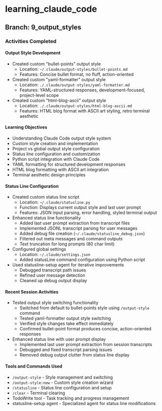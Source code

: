 # learning_claude_code

## Branch: 9_output_styles

### Activities Completed

#### Output Style Development
- Created custom "bullet-points" output style
  - Location: `~/.claude/output-styles/bullet-points.md`
  - Features: Concise bullet format, no fluff, action-oriented
- Created custom "yaml-formatter" output style
  - Location: `./.claude/output-styles/yaml-formatter.md`
  - Features: YAML-structured responses, development-focused, project-level scope
- Created custom "html-blog-ascii" output style
  - Location: `./.claude/output-styles/html-blog-ascii.md`
  - Features: HTML blog format with ASCII art styling, retro terminal aesthetic

#### Learning Objectives
- Understanding Claude Code output style system
- Custom style creation and implementation
- Project vs global output style configuration
- Status line configuration and customization
- Python script integration with Claude Code
- YAML formatting for structured development responses
- HTML blog formatting with ASCII art integration
- Terminal aesthetic design principles

#### Status Line Configuration
- Created custom status line script
  - Location: `~/.claude/statusline.py`
  - Function: Displays current output style and last user prompt
  - Features: JSON input parsing, error handling, styled terminal output
- Enhanced status line functionality
  - Added last user prompt extraction from transcript files
  - Implemented JSONL transcript parsing for user messages
  - Added debug file creation (`~/.claude/statusline_debug.json`)
  - Filtered out meta messages and command outputs
  - Text truncation for long prompts (80 char limit)
- Configured global settings
  - Location: `~/.claude/settings.json`
  - Added statusLine command configuration using Python script
- Used statusline-setup agent for iterative improvements
  - Debugged transcript path issues
  - Refined user message detection
  - Cleaned up debug output display

#### Recent Session Activities
- Tested output style switching functionality
  - Switched from default to bullet-points style using `/output-style` command
  - Tested yaml-formatter output style switching
  - Verified style changes take effect immediately
  - Confirmed bullet-point format produces concise, action-oriented responses
- Enhanced status line with user prompt display
  - Implemented last user prompt extraction from session transcripts
  - Debugged and fixed transcript parsing issues
  - Removed debug output clutter from status line display

#### Tools and Commands Used
- `/output-style` - Style management and switching
- `/output-style:new` - Custom style creation wizard
- `/statusline` - Status line configuration and setup
- `/clear` - Terminal clearing
- TodoWrite tool - Task tracking and progress management
- statusline-setup agent - Specialized agent for status line modifications